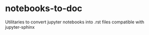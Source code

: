 # notebooks-to-doc
Utilitaries to convert jupyter notebooks into .rst files compatible with jupyter-sphinx

